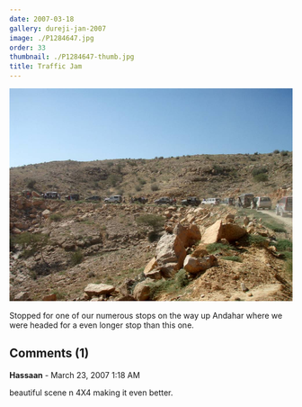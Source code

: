 ```yaml
---
date: 2007-03-18
gallery: dureji-jan-2007
image: ./P1284647.jpg
order: 33
thumbnail: ./P1284647-thumb.jpg
title: Traffic Jam
---
```


![Traffic Jam](./P1284647.jpg)

Stopped for one of our numerous stops on the way up Andahar where we were headed for a even longer stop than this one.

<div id="comments">

## Comments (1)

<div id="comment">

**Hassaan** - March 23, 2007  1:18 AM

beautiful scene n 4X4 making it even better.

</div>

</div>